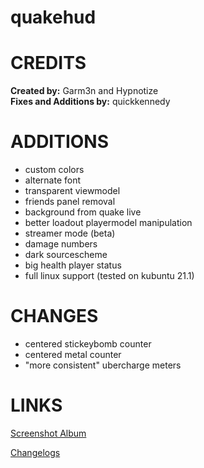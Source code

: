 # quakehud

<a>CREDITS</a>
====
**Created by:** Garm3n and Hypnotize<br>
**Fixes and Additions by:** quickkennedy

<a>ADDITIONS</a>
====
- custom colors
- alternate font
- transparent viewmodel
- friends panel removal
- background from quake live
- better loadout playermodel manipulation
- streamer mode (beta)
- damage numbers
- dark sourcescheme
- big health player status
- full linux support (tested on kubuntu 21.1)

<a>CHANGES</a>
====
- centered stickeybomb counter
- centered metal counter
- "more consistent" ubercharge meters

<a>LINKS</a>
====

[Screenshot Album](https://imgur.com/a/NuVAM)

[Changelogs](https://github.com/quickkennedy/quakehud/commits/master)
